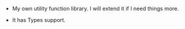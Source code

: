 -  My own utility function library. I will extend it if I need things more.

*  It has Types support.
